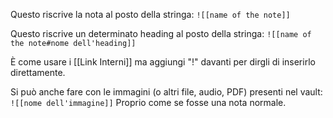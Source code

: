 Questo riscrive la nota al posto della stringa:
`![[name of the note]]`

Questo riscrive un determinato heading al posto della stringa:
`![[name of the note#nome dell'heading]]`

È come usare i [[Link Interni]] ma aggiungi "!" davanti per dirgli di inserirlo direttamente.

Si può anche fare con le immagini (o altri file, audio, PDF) presenti nel vault:
`![[nome dell'immagine]]`
Proprio come se fosse una nota normale.